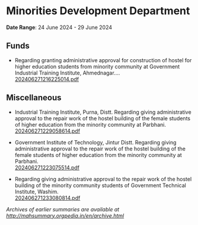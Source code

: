 # Minorities Development Department

**Date Range**: 24 June 2024 - 29 June 2024


## Funds
- Regarding granting administrative approval for construction of hostel for higher education students from minority community at Government Industrial Training Institute, Ahmednagar....\
  [202406271216225014.pdf](https://gr.maharashtra.gov.in/Site/Upload/Government%20Resolutions/English/202406271216225014.pdf)

## Miscellaneous
- Industrial Training Institute, Purna, Distt. Regarding giving administrative approval to the repair work of the hostel building of the female students of higher education from the minority community at Parbhani.\
  [202406271229058614.pdf](https://gr.maharashtra.gov.in/Site/Upload/Government%20Resolutions/English/202406271229058614.pdf)

- Government Institute of Technology, Jintur Distt. Regarding giving administrative approval to the repair work of the hostel building of the female students of higher education from the minority community at Parbhani.\
  [202406271223075514.pdf](https://gr.maharashtra.gov.in/Site/Upload/Government%20Resolutions/English/202406271223075514.pdf)

- Regarding giving administrative approval to the repair work of the hostel building of the minority community students of Government Technical Institute, Washim.\
  [202406271233080814.pdf](https://gr.maharashtra.gov.in/Site/Upload/Government%20Resolutions/English/202406271233080814.pdf)


*Archives of earlier summaries are available at http://mahsummary.orgpedia.in/en/archive.html*